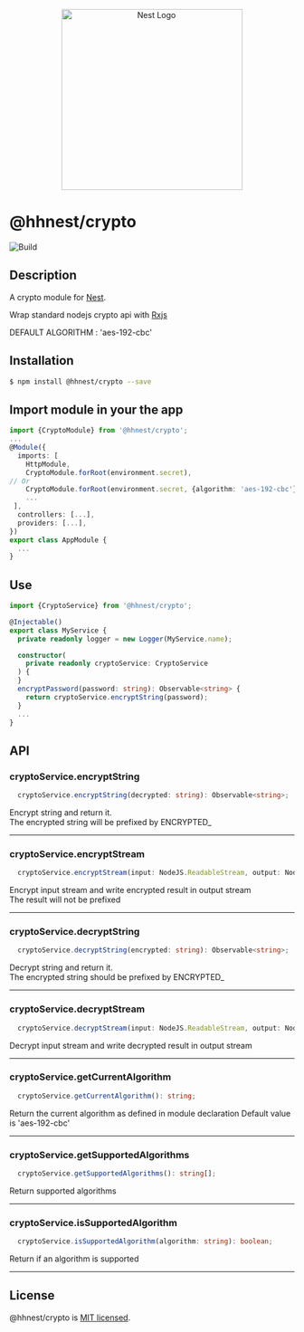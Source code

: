 <p align="center">
  <a href="http://nestjs.com/" target="blank"><img src="https://nestjs.com/img/logo_text.svg" width="320" alt="Nest Logo" /></a>
</p>

# @hhnest/crypto 

![Build](https://github.com/hhnest/crypto/workflows/Build/badge.svg)

## Description

A crypto module for [Nest](https://github.com/nestjs/nest).

Wrap standard nodejs crypto api with [Rxjs](https://github.com/ReactiveX/RxJS)

DEFAULT ALGORITHM : 'aes-192-cbc'

## Installation

```bash
$ npm install @hhnest/crypto --save
```

## Import module in your the app

```typescript
import {CryptoModule} from '@hhnest/crypto';
...
@Module({
  imports: [
    HttpModule,
    CryptoModule.forRoot(environment.secret),
// Or
    CryptoModule.forRoot(environment.secret, {algorithm: 'aes-192-cbc'}),
    ...
 ],
  controllers: [...],
  providers: [...],
})
export class AppModule {
  ...
}
```

## Use

```typescript
import {CryptoService} from '@hhnest/crypto';

@Injectable()
export class MyService {
  private readonly logger = new Logger(MyService.name);

  constructor(
    private readonly cryptoService: CryptoService
  ) {
  }
  encryptPassword(password: string): Observable<string> {
    return cryptoService.encryptString(password);
  }
  ...
}
```

## API

### cryptoService.encryptString

```typescript
  cryptoService.encryptString(decrypted: string): Observable<string>;
```
Encrypt string and return it.  
The encrypted string will be prefixed by ENCRYPTED_   

---

### cryptoService.encryptStream

```typescript
  cryptoService.encryptStream(input: NodeJS.ReadableStream, output: NodeJS.WritableStream): Observable<void>;
```
Encrypt input stream and write encrypted result in output stream  
The result will not be prefixed

---

### cryptoService.decryptString

```typescript
  cryptoService.decryptString(encrypted: string): Observable<string>;
```
Decrypt string and return it.  
The encrypted string should be prefixed by ENCRYPTED_   

---

### cryptoService.decryptStream

```typescript
  cryptoService.decryptStream(input: NodeJS.ReadableStream, output: NodeJS.WritableStream): Observable<void>;
```
Decrypt input stream and write decrypted result in output stream  

---

### cryptoService.getCurrentAlgorithm

```typescript
  cryptoService.getCurrentAlgorithm(): string;
```
Return the current algorithm as defined in module declaration
Default value is 'aes-192-cbc'

---

### cryptoService.getSupportedAlgorithms

```typescript
  cryptoService.getSupportedAlgorithms(): string[];
```
Return supported algorithms

---

### cryptoService.isSupportedAlgorithm

```typescript
  cryptoService.isSupportedAlgorithm(algorithm: string): boolean;
```
Return if an algorithm is supported

---

## License

  @hhnest/crypto is [MIT licensed](LICENSE).
